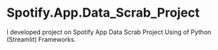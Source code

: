 # Spotify.App.Data_Scrab_Project
I developed project on Spotify App Data Scrab Project Using of Python (Streamlit) Frameworks.
